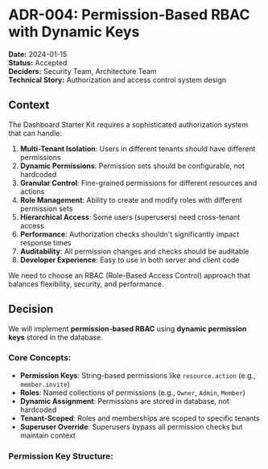 # ADR-004: Permission-Based RBAC with Dynamic Keys

**Date:** 2024-01-15  
**Status:** Accepted  
**Deciders:** Security Team, Architecture Team  
**Technical Story:** Authorization and access control system design

## Context

The Dashboard Starter Kit requires a sophisticated authorization system that can handle:

1. **Multi-Tenant Isolation**: Users in different tenants should have different permissions
2. **Dynamic Permissions**: Permission sets should be configurable, not hardcoded
3. **Granular Control**: Fine-grained permissions for different resources and actions
4. **Role Management**: Ability to create and modify roles with different permission sets
5. **Hierarchical Access**: Some users (superusers) need cross-tenant access
6. **Performance**: Authorization checks shouldn't significantly impact response times
7. **Auditability**: All permission changes and checks should be auditable
8. **Developer Experience**: Easy to use in both server and client code

We need to choose an RBAC (Role-Based Access Control) approach that balances flexibility, security, and performance.

## Decision

We will implement **permission-based RBAC** using **dynamic permission keys** stored in the database.

### Core Concepts:
- **Permission Keys**: String-based permissions like `resource.action` (e.g., `member.invite`)
- **Roles**: Named collections of permissions (e.g., `Owner`, `Admin`, `Member`)
- **Dynamic Assignment**: Permissions are stored in database, not hardcoded
- **Tenant-Scoped**: Roles and memberships are scoped to specific tenants
- **Superuser Override**: Superusers bypass all permission checks but maintain context

### Permission Key Structure:
